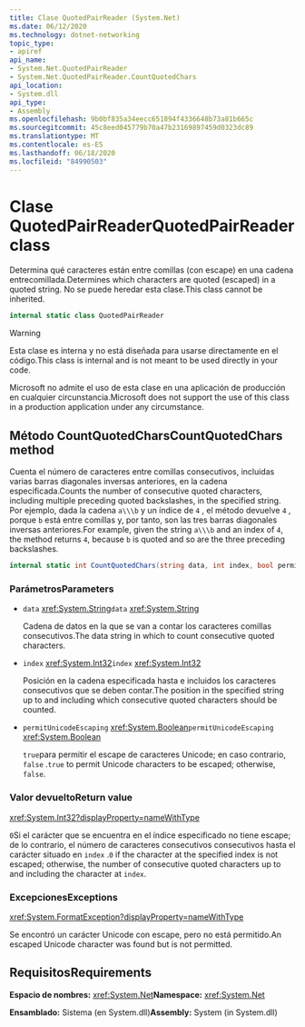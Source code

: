 ```yaml
---
title: Clase QuotedPairReader (System.Net)
ms.date: 06/12/2020
ms.technology: dotnet-networking
topic_type:
- apiref
api_name:
- System.Net.QuotedPairReader
- System.Net.QuotedPairReader.CountQuotedChars
api_location:
- System.dll
api_type:
- Assembly
ms.openlocfilehash: 9b0bf835a34eecc651894f4336648b73a81b665c
ms.sourcegitcommit: 45c8eed045779b70a47b23169897459d0323dc89
ms.translationtype: MT
ms.contentlocale: es-ES
ms.lasthandoff: 06/18/2020
ms.locfileid: "84990503"
---
```

# <a name="quotedpairreader-class"></a><span data-ttu-id="b7072-102">Clase QuotedPairReader</span><span class="sxs-lookup"><span data-stu-id="b7072-102">QuotedPairReader class</span></span>

<span data-ttu-id="b7072-103">Determina qué caracteres están entre comillas (con escape) en una cadena entrecomillada.</span><span class="sxs-lookup"><span data-stu-id="b7072-103">Determines which characters are quoted (escaped) in a quoted string.</span></span> <span data-ttu-id="b7072-104">No se puede heredar esta clase.</span><span class="sxs-lookup"><span data-stu-id="b7072-104">This class cannot be inherited.</span></span>

```csharp
internal static class QuotedPairReader
```

> [!WARNING]
> <span data-ttu-id="b7072-105">Esta clase es interna y no está diseñada para usarse directamente en el código.</span><span class="sxs-lookup"><span data-stu-id="b7072-105">This class is internal and is not meant to be used directly in your code.</span></span>
>
> <span data-ttu-id="b7072-106">Microsoft no admite el uso de esta clase en una aplicación de producción en cualquier circunstancia.</span><span class="sxs-lookup"><span data-stu-id="b7072-106">Microsoft does not support the use of this class in a production application under any circumstance.</span></span>

## <a name="countquotedchars-method"></a><span data-ttu-id="b7072-107">Método CountQuotedChars</span><span class="sxs-lookup"><span data-stu-id="b7072-107">CountQuotedChars method</span></span>

<span data-ttu-id="b7072-108">Cuenta el número de caracteres entre comillas consecutivos, incluidas varias barras diagonales inversas anteriores, en la cadena especificada.</span><span class="sxs-lookup"><span data-stu-id="b7072-108">Counts the number of consecutive quoted characters, including multiple preceding quoted backslashes, in the specified string.</span></span> <span data-ttu-id="b7072-109">Por ejemplo, dada la cadena `a\\\b` y un índice de `4` , el método devuelve `4` , porque `b` está entre comillas y, por tanto, son las tres barras diagonales inversas anteriores.</span><span class="sxs-lookup"><span data-stu-id="b7072-109">For example, given the string `a\\\b` and an index of `4`, the method returns `4`, because `b` is quoted and so are the three preceding backslashes.</span></span>

```csharp
internal static int CountQuotedChars(string data, int index, bool permitUnicodeEscaping)
```

### <a name="parameters"></a><span data-ttu-id="b7072-110">Parámetros</span><span class="sxs-lookup"><span data-stu-id="b7072-110">Parameters</span></span>

- <span data-ttu-id="b7072-111">`data` <xref:System.String></span><span class="sxs-lookup"><span data-stu-id="b7072-111">`data` <xref:System.String></span></span>

  <span data-ttu-id="b7072-112">Cadena de datos en la que se van a contar los caracteres comillas consecutivos.</span><span class="sxs-lookup"><span data-stu-id="b7072-112">The data string in which to count consecutive quoted characters.</span></span>

- <span data-ttu-id="b7072-113">`index` <xref:System.Int32></span><span class="sxs-lookup"><span data-stu-id="b7072-113">`index` <xref:System.Int32></span></span>

  <span data-ttu-id="b7072-114">Posición en la cadena especificada hasta e incluidos los caracteres consecutivos que se deben contar.</span><span class="sxs-lookup"><span data-stu-id="b7072-114">The position in the specified string up to and including which consecutive quoted characters should be counted.</span></span>

- <span data-ttu-id="b7072-115">`permitUnicodeEscaping` <xref:System.Boolean></span><span class="sxs-lookup"><span data-stu-id="b7072-115">`permitUnicodeEscaping` <xref:System.Boolean></span></span>

  <span data-ttu-id="b7072-116">`true`para permitir el escape de caracteres Unicode; en caso contrario, `false` .</span><span class="sxs-lookup"><span data-stu-id="b7072-116">`true` to permit Unicode characters to be escaped; otherwise, `false`.</span></span>

### <a name="return-value"></a><span data-ttu-id="b7072-117">Valor devuelto</span><span class="sxs-lookup"><span data-stu-id="b7072-117">Return value</span></span>

<xref:System.Int32?displayProperty=nameWithType>

<span data-ttu-id="b7072-118">`0`Si el carácter que se encuentra en el índice especificado no tiene escape; de lo contrario, el número de caracteres consecutivos consecutivos hasta el carácter situado en `index` .</span><span class="sxs-lookup"><span data-stu-id="b7072-118">`0` if the character at the specified index is not escaped; otherwise, the number of consecutive quoted characters up to and including the character at `index`.</span></span>

### <a name="exceptions"></a><span data-ttu-id="b7072-119">Excepciones</span><span class="sxs-lookup"><span data-stu-id="b7072-119">Exceptions</span></span>

<xref:System.FormatException?displayProperty=nameWithType>

<span data-ttu-id="b7072-120">Se encontró un carácter Unicode con escape, pero no está permitido.</span><span class="sxs-lookup"><span data-stu-id="b7072-120">An escaped Unicode character was found but is not permitted.</span></span>

## <a name="requirements"></a><span data-ttu-id="b7072-121">Requisitos</span><span class="sxs-lookup"><span data-stu-id="b7072-121">Requirements</span></span>

<span data-ttu-id="b7072-122">**Espacio de nombres:** <xref:System.Net></span><span class="sxs-lookup"><span data-stu-id="b7072-122">**Namespace:** <xref:System.Net></span></span>

<span data-ttu-id="b7072-123">**Ensamblado:** Sistema (en System.dll)</span><span class="sxs-lookup"><span data-stu-id="b7072-123">**Assembly:** System (in System.dll)</span></span>
